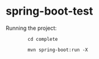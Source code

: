 # spring-boot-test

Running the project:


            cd complete

            mvn spring-boot:run -X
